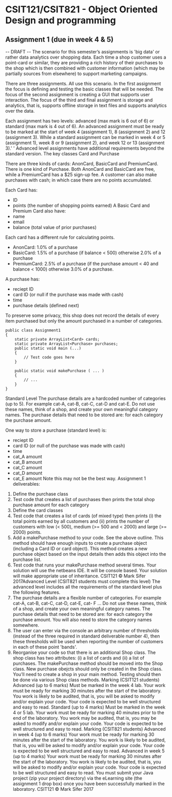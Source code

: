 # CSIT121/CSIT821 - Object Oriented Design and programming
## Assignment 1 (due in week 4 & 5)

-- DRAFT --
The scenario for this semester’s assignments is 'big data' or rather data analytics over shopping data. Each
time a shop customer uses a point-card or similar, they are providing a rich history of their purchases to the
shop which is then combined with customer information (which may be partially sources from elsewhere) to
support marketing campaigns.

There are three assignments. All use this scenario. In the first assignment the focus is defining and testing the
basic classes that will be needed. The focus of the second assignment is creating a GUI that supports user
interaction. The focus of the third and final assignment is storage and analytics, that is, supports offline
storage in text files and supports analytics over the data.

Each assignment has two levels: advanced (max mark is 6 out of 6) or standard (max mark is 4 out of 6). An
advanced assignment must be ready to be marked at the start of week 4 (assignment 1), 8 (assignment 2) and
12 (assignment 3). While a standard assignment can be marked in week 4 or 5 (assignment 1), week 8 or 9
(assignment 2), and week 12 or 13 (assignment 3).'
'
Advanced level assignments have additional requirements beyond the standard version.
The key classes
Card and Purchase

There are three kinds of cards: AnonCard, BasicCard and PremiumCard. There is one kind of Purchase. Both
AnonCard and BasicCard are free, while a PremiumCard has a $25 sign-up fee. A customer can also make
purchases with cash; in which case there are no points accumulated.

Each Card has:
- ID
- points (the number of shopping points earned)
A Basic Card and Premium Card also have:
- name
- email
- balance (total value of prior purchases)

Each card has a different rule for calculating points.
- AnonCard:
1.0% of a purchase
- BasicCard:
1.5% of a purchase (if balance < 500) otherwise 2.0% of a purchase
- PremiumCard: 2.5% of a purchase (if the purchase amount < 40 and balance < 1000) otherwise 3.0% of a
purchase.

A purchase has:
- reciept ID
- card ID (or null if the purchase was made with cash)
- time
- purchase details (defined next)

To preserve some privacy, this shop does not record the details of every item purchased but only the amount
purchased in a number of categories.

    public class Assignment1
    {
        static private ArrayList<Card> cards;
        static private ArrayList<Purchase> purchases;
        public static void main (...)
        {
            // Test code goes here
        }

        public static void makePurchase ( ... )
        {
            // ...
        }
    }

Standard Level
The purchase details are a hardcoded number of categories (up to 5). For example cat-A, cat-B, cat-C, cat-D
and cat-E. Do not use these names, think of a shop, and create your own meaningful category names. The
purchase details that need to be stored are: for each category the purchase amount.

One way to store a purchase (standard level) is:
- reciept ID
- card ID (or null of the purchase was made with cash)
- time
- cat_A amount
- cat_B amount
- cat_C amount
- cat_D amount
- cat_E amount
Note this may not be the best way.
Assignment 1 deliverables:
1. Define the purchase class
2. Test code that creates a list of purchases then prints the total shop purchase amount for each category
3. Define the card classes
4. Test code that creates a list of cards (of mixed type) then prints (i) the total points earned by all customers
and (ii) prints the number of customers with low (< 500), medium (>= 500 and < 2000) and large (>= 2000)
points.
5. Add a makePurchase method to your code. See the above outline. This method should have enough inputs
to create a purchase object (including a Card ID or card object). This method creates a new purchase object
based on the input details then adds this object into the purchase list.
6. Test code that runs your makePurchase method several times.
Your solution will use the netbeans IDE. It will be console based. Your solution will make appropriate use of
inheritance.
CSIT121 © Mark Sifer 2017Advanced Level (CSIT821 students must complete this level)
The advanced level includes all the requirements of the standard level plus the following features.
5. The purchase details are a flexible number of categories. For example cat-A, cat-B, cat-C, cat-D, cat-E, cat-
F ... Do not use these names, think of a shop, and create your own meaningful category names. The purchase
details that need to be stored are: for each category the purchase amount. You will also need to store the
category names somewhere.
6. The user can enter via the console an arbitrary number of thresholds (instead of the three required in
standard deliverable number 4), then these thresholds will be used when reporting the number of customers in
each of these point 'bands'.
7. Reorganise your code so that there is an additional Shop class. The shop class has two attributes: (i) a list of
cards and (ii) a list of purchases. The makePurchase method should be moved into the Shop class. New
purchase obejcts should only be created in the Shop class. You’ll need to create a shop in your main method.
Testing should then be done via various Shop class methods.
Marking (CSIT121 students)
Advanced (up to 6 marks)
Must be marked in the week 4 lab. Your work must be ready for marking 30 minutes after the start of the
laboratory. You work is likely to be audited, that is, you will be asked to modify and/or explain your code.
Your code is expected to be well structured and easy to read.
Standard (up to 4 marks)
Must be marked in the week 4 or 5 lab. Your work must be ready for marking 40 minutes prior to the end
of the laboratory. You work may be audited, that is, you may be asked to modify and/or explain your code.
Your code is expected to be well structured and easy to read.
Marking (CSIT821 students)
Advanced in week 4 (up to 6 marks)
Your work must be ready for marking 30 minutes after the start of the laboratory. You work is likely to be
audited, that is, you will be asked to modify and/or explain your code. Your code is expected to be well
structured and easy to read.
Advanced in week 5 (up to 4 marks)
Your work must be ready for marking 30 minutes after the start of the laboratory. You work is likely to be
audited, that is, you will be asked to modify and/or explain your code. Your code is expected to be well
structured and easy to read.
You must submit your Java project (zip your project directory) via the eLearning site (the assignment 1
drop box) once you have been successfully marked in the laboratory.
CSIT121 © Mark Sifer 2017
